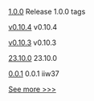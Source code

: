
[1.0.0](https://github.com/hyperledger/cello/releases/tag/1.0.0) Release 1.0.0 tags

[v0.10.4](https://github.com/hyperledger/aries-acapy-docs/releases/tag/v0.10.4) v0.10.4

[v0.10.3](https://github.com/hyperledger/aries-acapy-docs/releases/tag/v0.10.3) v0.10.3

[23.10.0](https://github.com/hyperledger/besu-docs/releases/tag/23.10.0) 23.10.0

[0.0.1](https://github.com/hyperledger-labs/did-webs-resolver/releases/tag/0.0.1) 0.0.1 iiw37


[See more >>>](https://start-here.hyperledger.org/releases)
